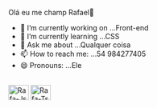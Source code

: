 Olá eu me champ Rafael🥳

- 🔭 I’m currently working on ...Front-end
- 🌱 I’m currently learning ...CSS
- 💬 Ask me about ...Qualquer coisa
- 📫 How to reach me: ...54 984277405
- 😄 Pronouns: ...Ele

<div style="display: inline_block"><br>
  <img align="center" alt="Rafa-Js" height="30" width="40" src="https://raw.githubusercontent.com/devicons/devicon/master/icons/javascript/javascript-plain .svg">
  <img align="center" alt="Rafa-Ts" height="30" width="40" src="https://raw.githubusercontent.com/devicons/devicon/master/icons/typescript/typescript-plain .svg">
  </div>
